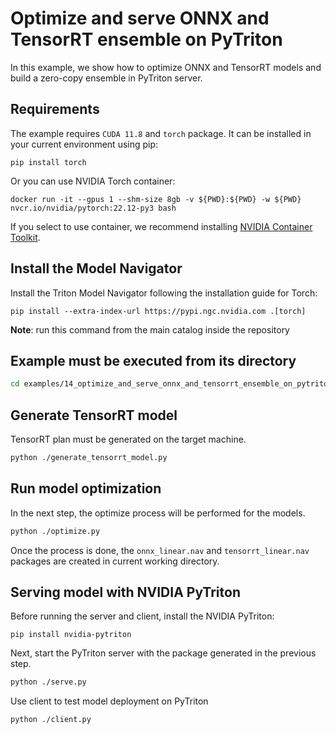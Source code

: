 <!--
Copyright (c) 2021-2023, NVIDIA CORPORATION. All rights reserved.

Licensed under the Apache License, Version 2.0 (the "License");
you may not use this file except in compliance with the License.
You may obtain a copy of the License at

    http://www.apache.org/licenses/LICENSE-2.0

Unless required by applicable law or agreed to in writing, software
distributed under the License is distributed on an "AS IS" BASIS,
WITHOUT WARRANTIES OR CONDITIONS OF ANY KIND, either express or implied.
See the License for the specific language governing permissions and
limitations under the License.
-->

# Optimize and serve ONNX and TensorRT ensemble on PyTriton

In this example, we show how to optimize ONNX and TensorRT models and build a zero-copy ensemble in PyTriton server.

## Requirements

The example requires `CUDA 11.8` and `torch` package. It can be installed in your current environment using pip:

```shell
pip install torch
```

Or you can use NVIDIA Torch container:
```shell
docker run -it --gpus 1 --shm-size 8gb -v ${PWD}:${PWD} -w ${PWD} nvcr.io/nvidia/pytorch:22.12-py3 bash
```

If you select to use container, we recommend installing
[NVIDIA Container Toolkit](https://docs.nvidia.com/datacenter/cloud-native/container-toolkit/overview.html).

## Install the Model Navigator

Install the Triton Model Navigator following the installation guide for Torch:

```shell
pip install --extra-index-url https://pypi.ngc.nvidia.com .[torch]
```

**Note**: run this command from the main catalog inside the repository

## Example must be executed from its directory
```bash
cd examples/14_optimize_and_serve_onnx_and_tensorrt_ensemble_on_pytriton
```

## Generate TensorRT model
TensorRT plan must be generated on the target machine.

```bash
python ./generate_tensorrt_model.py
```

## Run model optimization

In the next step, the optimize process will be performed for the models.

```bash
python ./optimize.py
```

Once the process is done, the `onnx_linear.nav` and `tensorrt_linear.nav` packages are created in current working directory.

## Serving model with NVIDIA PyTriton

Before running the server and client, install the NVIDIA PyTriton:
```shell
pip install nvidia-pytriton
```

Next, start the PyTriton server with the package generated in the previous step.
```bash
python ./serve.py
```

Use client to test model deployment on PyTriton

```bash
python ./client.py
```
